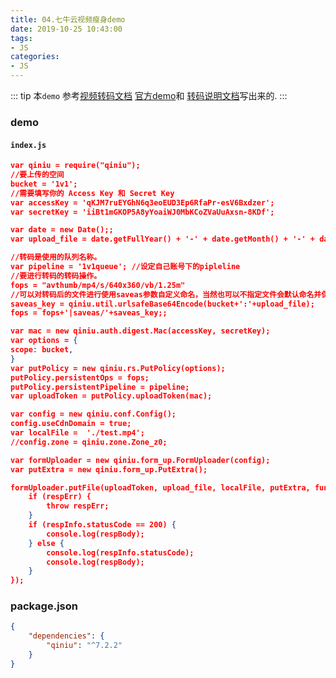 ```yaml
---
title: 04.七牛云视频瘦身demo
date: 2019-10-25 10:43:00
tags:
- JS
categories:
- JS
---
```


::: tip
本`demo` 参考[视频转码文档](https://developer.qiniu.com/dora/api/6097/perceptive-transcoding-avsmart-1) [官方demo](https://github.com/qiniu/nodejs-sdk/blob/master/examples/form_upload_simple.js)和 [转码说明文档](https://developer.qiniu.com/dora/api/3685/directions-for-use-av)写出来的.
:::

### demo

#### `index.js`

<!--more-->

``` json 
var qiniu = require("qiniu");
//要上传的空间
bucket = '1v1';
//需要填写你的 Access Key 和 Secret Key
var accessKey = 'qKJM7ruEYGhN6q3eoEUD3Ep6RfaPr-esV6Bxdzer';
var secretKey = 'iiBt1mGKOP5A8yYoaiWJ0MbKCoZVaUuAxsn-8KDf';

var date = new Date();;
var upload_file = date.getFullYear() + '-' + date.getMonth() + '-' + date.getDate() + '/' +date.getHours() + '-' + date.getMinutes() + '-' + date.getSeconds() + '.mp4';

//转码是使用的队列名称。
var pipeline = '1v1queue'; //设定自己账号下的pipleline
//要进行转码的转码操作。
fops = "avthumb/mp4/s/640x360/vb/1.25m"
//可以对转码后的文件进行使用saveas参数自定义命名，当然也可以不指定文件会默认命名并保存在当间。
saveas_key = qiniu.util.urlsafeBase64Encode(bucket+':'+upload_file);
fops = fops+'|saveas/'+saveas_key;;

var mac = new qiniu.auth.digest.Mac(accessKey, secretKey);
var options = {
scope: bucket,
}
var putPolicy = new qiniu.rs.PutPolicy(options);
putPolicy.persistentOps = fops;
putPolicy.persistentPipeline = pipeline;
var uploadToken = putPolicy.uploadToken(mac);

var config = new qiniu.conf.Config();
config.useCdnDomain = true;
var localFile =  './test.mp4';
//config.zone = qiniu.zone.Zone_z0;

var formUploader = new qiniu.form_up.FormUploader(config);
var putExtra = new qiniu.form_up.PutExtra();

formUploader.putFile(uploadToken, upload_file, localFile, putExtra, function(respErr, respBody, respInfo) {
    if (respErr) {
        throw respErr;
    }
    if (respInfo.statusCode == 200) {
        console.log(respBody);
    } else {
        console.log(respInfo.statusCode);
        console.log(respBody);
    }
});
```

### package.json

``` json
{
    "dependencies": {
        "qiniu": "^7.2.2"
    }
}
```
